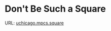 # Don't Be Such a Square
URL: [uchicago.mpcs.square](https://uchicago.kattis.com/problems/uchicago.mpcs.square)